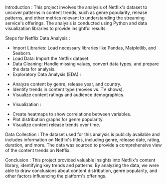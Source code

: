 Introduction :
This project involves the analysis of Netflix's dataset to uncover patterns in content trends, such as genre popularity, release patterns, and other metrics relevant to understanding the streaming service's offerings. The analysis is conducted using Python and data visualization libraries to provide insightful results.

Steps for Netflix Data Analysis :
* Import Libraries: Load necessary libraries like Pandas, Matplotlib, and Seaborn. 
* Load Data: Import the Netflix dataset.
* Data Cleaning: Handle missing values, convert data types, and prepare the data for analysis.
* Exploratory Data Analysis (EDA) :
- Analyze content by genre, release year, and country.
- Identify trends in content type (movies vs. TV shows).
- Visualize content ratings and audience demographics.
* Visualization :
- Create heatmaps to show correlations between variables.
- Plot distribution graphs for genre popularity.
- Visualize content release trends over time.

Data Collection :
The dataset used for this analysis is publicly available and includes information on Netflix's titles, including genre, release date, rating, duration, and more. The data was sourced to provide a comprehensive view of the content trends on Netflix.

Conclusion :
This project provided valuable insights into Netflix's content library, identifying key trends and patterns. By analyzing the data, we were able to draw conclusions about content distribution, genre popularity, and other factors influencing the platform's offerings.
